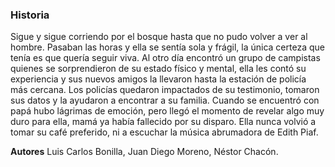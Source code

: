 ### Historia

Sigue y sigue corriendo por el bosque hasta que no pudo volver a ver al hombre. Pasaban las horas y ella se sentía sola y frágil, la única certeza que tenía es que quería seguir viva.
Al otro día encontró un grupo de campistas quienes se sorprendieron de su estado físico y mental, ella les contó su experiencia y sus nuevos amigos la llevaron hasta la estación de policía más cercana.
Los policías quedaron impactados de su testimonio, tomaron sus datos y la ayudaron a encontrar a su familia. Cuando se encuentró con papá hubo lágrimas de emoción, pero llegó el momento de revelar algo muy duro para ella, mamá ya había fallecido por su disparo. Ella nunca volvió a tomar su café preferido, ni a escuchar la música abrumadora de Edith Piaf.

**Autores** Luis Carlos Bonilla, Juan Diego Moreno, Néstor Chacón.
